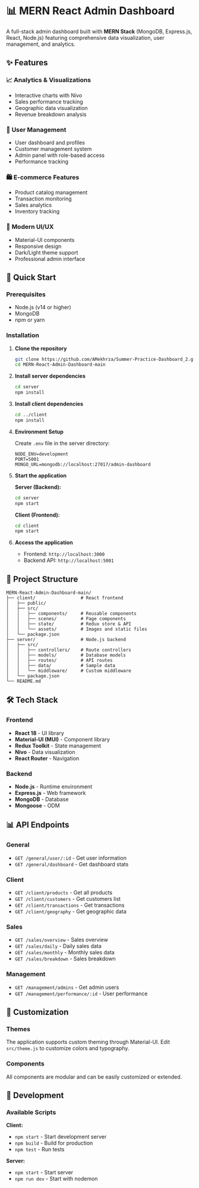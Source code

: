 # 📊 MERN React Admin Dashboard

A full-stack admin dashboard built with **MERN Stack** (MongoDB, Express.js, React, Node.js) featuring comprehensive data visualization, user management, and analytics.

## ✨ Features

### 📈 **Analytics & Visualizations**
- Interactive charts with Nivo
- Sales performance tracking
- Geographic data visualization
- Revenue breakdown analysis

### 👥 **User Management**
- User dashboard and profiles
- Customer management system
- Admin panel with role-based access
- Performance tracking

### 🛍️ **E-commerce Features**
- Product catalog management
- Transaction monitoring
- Sales analytics
- Inventory tracking

### 🎨 **Modern UI/UX**
- Material-UI components
- Responsive design
- Dark/Light theme support
- Professional admin interface

## 🚀 Quick Start

### Prerequisites
- Node.js (v14 or higher)
- MongoDB
- npm or yarn

### Installation

1. **Clone the repository**
   ```bash
   git clone https://github.com/AMekhrza/Summer-Practice-Dashboard_2.git
   cd MERN-React-Admin-Dashboard-main
   ```

2. **Install server dependencies**
   ```bash
   cd server
   npm install
   ```

3. **Install client dependencies**
   ```bash
   cd ../client
   npm install
   ```

4. **Environment Setup**
   
   Create `.env` file in the server directory:
   ```env
   NODE_ENV=development
   PORT=5001
   MONGO_URL=mongodb://localhost:27017/admin-dashboard
   ```

5. **Start the application**

   **Server (Backend):**
   ```bash
   cd server
   npm start
   ```

   **Client (Frontend):**
   ```bash
   cd client
   npm start
   ```

6. **Access the application**
   - Frontend: `http://localhost:3000`
   - Backend API: `http://localhost:5001`

## 📁 Project Structure

```
MERN-React-Admin-Dashboard-main/
├── client/                 # React frontend
│   ├── public/
│   ├── src/
│   │   ├── components/     # Reusable components
│   │   ├── scenes/         # Page components
│   │   ├── state/          # Redux store & API
│   │   └── assets/         # Images and static files
│   └── package.json
├── server/                 # Node.js backend
│   ├── src/
│   │   ├── controllers/    # Route controllers
│   │   ├── models/         # Database models
│   │   ├── routes/         # API routes
│   │   ├── data/           # Sample data
│   │   └── middleware/     # Custom middleware
│   └── package.json
└── README.md
```

## 🛠️ Tech Stack

### Frontend
- **React 18** - UI library
- **Material-UI (MUI)** - Component library
- **Redux Toolkit** - State management
- **Nivo** - Data visualization
- **React Router** - Navigation

### Backend
- **Node.js** - Runtime environment
- **Express.js** - Web framework
- **MongoDB** - Database
- **Mongoose** - ODM

## 📊 API Endpoints

### General
- `GET /general/user/:id` - Get user information
- `GET /general/dashboard` - Get dashboard stats

### Client
- `GET /client/products` - Get all products
- `GET /client/customers` - Get customers list
- `GET /client/transactions` - Get transactions
- `GET /client/geography` - Get geographic data

### Sales
- `GET /sales/overview` - Sales overview
- `GET /sales/daily` - Daily sales data
- `GET /sales/monthly` - Monthly sales data
- `GET /sales/breakdown` - Sales breakdown

### Management
- `GET /management/admins` - Get admin users
- `GET /management/performance/:id` - User performance

## 🎨 Customization

### Themes
The application supports custom theming through Material-UI. Edit `src/theme.js` to customize colors and typography.

### Components
All components are modular and can be easily customized or extended.

## 🔧 Development

### Available Scripts

**Client:**
- `npm start` - Start development server
- `npm build` - Build for production
- `npm test` - Run tests

**Server:**
- `npm start` - Start server
- `npm run dev` - Start with nodemon

